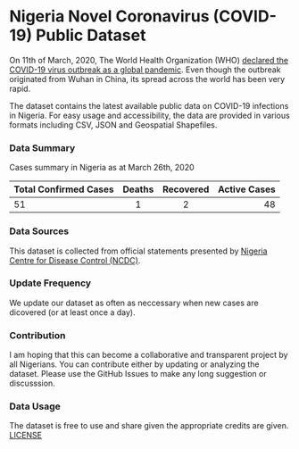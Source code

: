 # Nigeria Novel Coronavirus (COVID-19) Public Dataset
On 11th of March, 2020, The World Health Organization (WHO) [declared the COVID-19 virus outbreak as a global pandemic](https://www.who.int/dg/speeches/detail/who-director-general-s-opening-remarks-at-the-media-briefing-on-covid-19---11-march-2020). Even though the outbreak originated from Wuhan in China, its spread across the world has been very rapid. 

The dataset contains the latest available public data on COVID-19 infections in Nigeria. For easy usage and accessibility, the data are provided in various formats including CSV, JSON and Geospatial Shapefiles.

### Data Summary
Cases summary in Nigeria as at March 26th, 2020

| Total Confirmed Cases    | Deaths  | Recovered  | Active Cases  |
| ------------------------ |:-------:|:----------:| -------------:|
| 51                       | 1       | 2          | 48            |

### Data Sources
This dataset is collected from official statements presented by [Nigeria Centre for Disease Control (NCDC)](http:covid19.ncdc.gov.ng).

### Update Frequency
We update our dataset as often as neccessary when new cases are dicovered (or at least once a day).

### Contribution
I am hoping that this can become a collaborative and transparent project by all Nigerians. You can contribute either by updating or analyzing the dataset. Please use the GitHub Issues to make any long suggestion or discusssion.

### Data Usage
The dataset is free to use and share given the appropriate credits are given. [LICENSE]()